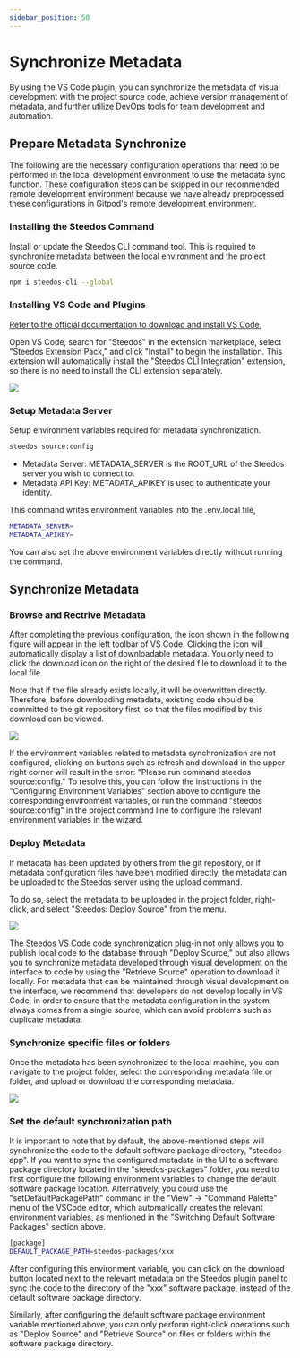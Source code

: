 ```yaml
---
sidebar_position: 50
---
```


# Synchronize Metadata

By using the VS Code plugin, you can synchronize the metadata of visual development with the project source code, achieve version management of metadata, and further utilize DevOps tools for team development and automation.

## Prepare Metadata Synchronize

The following are the necessary configuration operations that need to be performed in the local development environment to use the metadata sync function. These configuration steps can be skipped in our recommended remote development environment because we have already preprocessed these configurations in Gitpod's remote development environment.

### Installing the Steedos Command

Install or update the Steedos CLI command tool. This is required to synchronize metadata between the local environment and the project source code.

```bash
npm i steedos-cli --global
```

### Installing VS Code and Plugins


[Refer to the official documentation to download and install VS Code.](https://code.visualstudio.com/)

Open VS Code, search for "Steedos" in the extension marketplace, select "Steedos Extension Pack," and click "Install" to begin the installation. This extension will automatically install the "Steedos CLI Integration" extension, so there is no need to install the CLI extension separately.

 ![](https://console.steedos.cn/api/files/images/QEtoyPozXdRDbWocP)

### Setup Metadata Server

Setup environment variables required for metadata synchronization.

```bash
steedos source:config
```

- Metadata Server: METADATA_SERVER is the ROOT_URL of the Steedos server you wish to connect to.
- Metadata API Key: METADATA_APIKEY is used to authenticate your identity. 

This command writes environment variables into the .env.local file, 

```bash
METADATA_SERVER=
METADATA_APIKEY=
```

You can also set the above environment variables directly without running the command.

## Synchronize Metadata

### Browse and Rectrive Metadata

After completing the previous configuration, the icon shown in the following figure will appear in the left toolbar of VS Code. Clicking the icon will automatically display a list of downloadable metadata. You only need to click the download icon on the right of the desired file to download it to the local file.

Note that if the file already exists locally, it will be overwritten directly. Therefore, before downloading metadata, existing code should be committed to the git repository first, so that the files modified by this download can be viewed.

 ![](https://console.steedos.cn/api/files/images/8o3JqQDox4Gijxorn)
 
If the environment variables related to metadata synchronization are not configured, clicking on buttons such as refresh and download in the upper right corner will result in the error: "Please run command steedos source:config." To resolve this, you can follow the instructions in the "Configuring Environment Variables" section above to configure the corresponding environment variables, or run the command "steedos source:config" in the project command line to configure the relevant environment variables in the wizard.

### Deploy Metadata

If metadata has been updated by others from the git repository, or if metadata configuration files have been modified directly, the metadata can be uploaded to the Steedos server using the upload command. 

To do so, select the metadata to be uploaded in the project folder, right-click, and select "Steedos: Deploy Source" from the menu.

 ![](https://console.steedos.cn/api/files/images/ju5NqucSwB3H6EtKu)
 
 The Steedos VS Code code synchronization plug-in not only allows you to publish local code to the database through "Deploy Source," but also allows you to synchronize metadata developed through visual development on the interface to code by using the "Retrieve Source" operation to download it locally. For metadata that can be maintained through visual development on the interface, we recommend that developers do not develop locally in VS Code, in order to ensure that the metadata configuration in the system always comes from a single source, which can avoid problems such as duplicate metadata.

### Synchronize specific files or folders

Once the metadata has been synchronized to the local machine, you can navigate to the project folder, select the corresponding metadata file or folder, and upload or download the corresponding metadata.

 ![](https://console.steedos.cn/api/files/images/t8sHRTEsPFr2PL8JZ)

### Set the default synchronization path

It is important to note that by default, the above-mentioned steps will synchronize the code to the default software package directory, "steedos-app". If you want to sync the configured metadata in the UI to a software package directory located in the "steedos-packages" folder, you need to first configure the following environment variables to change the default software package location. Alternatively, you could use the "setDefaultPackagePath" command in the "View" → "Command Palette" menu of the VSCode editor, which automatically creates the relevant environment variables, as mentioned in the "Switching Default Software Packages" section above.

```bash
[package]
DEFAULT_PACKAGE_PATH=steedos-packages/xxx 
```

After configuring this environment variable, you can click on the download button located next to the relevant metadata on the Steedos plugin panel to sync the code to the directory of the "xxx" software package, instead of the default software package directory.

Similarly, after configuring the default software package environment variable mentioned above, you can only perform right-click operations such as "Deploy Source" and "Retrieve Source" on files or folders within the software package directory.
